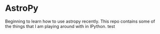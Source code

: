 AstroPy
=======
Beginning to learn how to use astropy recently. 
This repo contains some of the things that I am playing around with in IPython.
test
